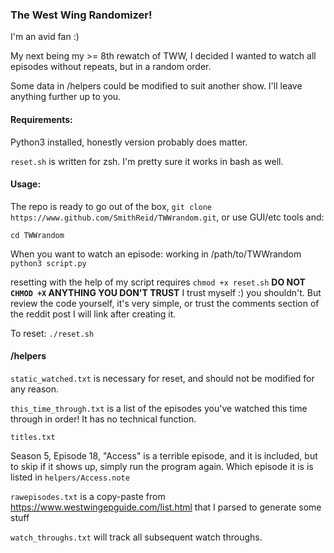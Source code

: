 ### The West Wing Randomizer! 

I'm an avid fan :) 

My next being my >= 8th rewatch of TWW, I decided I wanted to watch all episodes without repeats, but in a random order. 

Some data in /helpers could be modified to suit another show. I'll leave anything further up to you. 

<h4> Requirements: </h4>

Python3 installed, honestly version probably does matter. 

`reset.sh` is written for zsh. I'm pretty sure it works in bash as well. 

<h4> Usage: </h4>

The repo is ready to go out of the box, `git clone https://www.github.com/SmithReid/TWWrandom.git`, or use GUI/etc tools and: 

`cd TWWrandom`

When you want to watch an episode: working in /path/to/TWWrandom `python3 script.py`

resetting with the help of my script requires `chmod +x reset.sh` **DO NOT `CHMOD +X` ANYTHING YOU DON'T TRUST** I trust myself :) you shouldn't. But review the code yourself, it's very simple, or trust the comments section of the reddit post I will link after creating it. 

To reset: `./reset.sh`

<h4> /helpers </h4> 

`static_watched.txt` is necessary for reset, and should not be modified for any reason. 

`this_time_through.txt` is a list of the episodes you've watched this time through in order! It has no technical function. 

`titles.txt` 

Season 5, Episode 18, "Access" is a terrible episode, and it is included, but to skip if it shows up, simply run the program again. Which episode it is is listed in `helpers/Access.note`

`rawepisodes.txt` is a copy-paste from https://www.westwingepguide.com/list.html that I parsed to generate some stuff

`watch_throughs.txt` will track all subsequent watch throughs. 